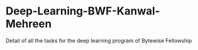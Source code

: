 # Deep-Learning-BWF-Kanwal-Mehreen
Detail of all the tasks for the deep learning program of  Bytewise Fellowship 
